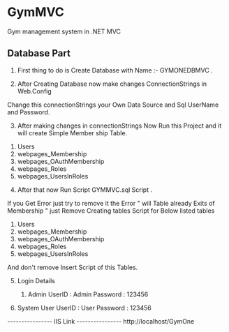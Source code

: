 # GymMVC
Gym management system in .NET MVC

Database Part
-------------------
1) First thing to do is Create Database with Name :- GYMONEDBMVC .

2) After Creating Database now make changes ConnectionStrings in Web.Config

  Change this connectionStrings your Own Data Source and Sql UserName and Password.

  <connectionStrings>
    <add name="Mystring" connectionString="Data Source=sai-pc;Database=GYMONEDBMVC;UID=sa;Password=Pass$123" providerName="System.Data.SqlClient" />
  </connectionStrings>


3) After making changes in connectionStrings Now Run this Project and it will create Simple Member ship Table.

1. Users
2. webpages_Membership
3. webpages_OAuthMembership
4. webpages_Roles
5. webpages_UsersInRoles


4) After that now Run Script GYMMVC.sql Script .

If you Get Error just try to remove it the Error " will Table already Exits of Membership " just Remove Creating tables Script for Below listed tables 

1. Users
2. webpages_Membership
3. webpages_OAuthMembership
4. webpages_Roles
5. webpages_UsersInRoles

And don't remove Insert Script of this Tables.

   
5) Login Details
  
   1) Admin 
       UserID : Admin 
       Password : 123456

  2) System User
      UserID : User
       Password : 123456


---------------- IIS Link ----------------
http://localhost/GymOne



      
  


